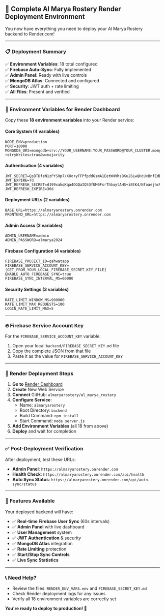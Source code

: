 ## 🚀 **Complete Al Marya Rostery Render Deployment Environment**

You now have everything you need to deploy your Al Marya Rostery backend to Render.com!

---

### 📋 **Deployment Summary**

✅ **Environment Variables**: 18 total configured  
✅ **Firebase Auto-Sync**: Fully implemented  
✅ **Admin Panel**: Ready with live controls  
✅ **MongoDB Atlas**: Connected and configured  
✅ **Security**: JWT auth + rate limiting  
✅ **All Files**: Present and verified  

---

### 🔧 **Environment Variables for Render Dashboard**

Copy these **18 environment variables** into your Render service:

#### **Core System (4 variables)**
```
NODE_ENV=production
PORT=10000
MONGODB_URI=mongodb+srv://YOUR_USERNAME:YOUR_PASSWORD@YOUR_CLUSTER.mongodb.net/YOUR_DATABASE?retryWrites=true&w=majority
```

#### **Authentication (4 variables)**  
```
JWT_SECRET=QpBTDfeN1zPYS0p7/XUo+yFFPfpddGsmA1EetWHVhsBKu26LwQHcUxBnfEdBbPS+81cygpH6LLjGgSYjvRHpgw==
JWT_EXPIRE=7d
JWT_REFRESH_SECRET=d199xakqKqa4OGQaIQSQfUM0FsrThbuytAHS+iBtK4/Nfoaejhc9hrs25t5J8GPibig8+aU95/2BF11/xeNSmA==
JWT_REFRESH_EXPIRE=30d
```

#### **Deployment URLs (2 variables)**
```
BASE_URL=https://almaryarostery.onrender.com  
FRONTEND_URL=https://almaryarostery.onrender.com
```

#### **Admin Access (2 variables)**
```
ADMIN_USERNAME=admin
ADMIN_PASSWORD=almarya2024
```

#### **Firebase Configuration (4 variables)**
```
FIREBASE_PROJECT_ID=qahwatapp
FIREBASE_SERVICE_ACCOUNT_KEY=[GET_FROM_YOUR_LOCAL_FIREBASE_SECRET_KEY_FILE]
ENABLE_AUTO_FIREBASE_SYNC=true
FIREBASE_SYNC_INTERVAL_MS=60000
```

#### **Security Settings (3 variables)**
```
RATE_LIMIT_WINDOW_MS=900000
RATE_LIMIT_MAX_REQUESTS=100
LOGIN_RATE_LIMIT_MAX=5
```

---

### 🔥 **Firebase Service Account Key**

For the `FIREBASE_SERVICE_ACCOUNT_KEY` variable:
1. Open your local `backend/FIREBASE_SECRET_KEY.md` file
2. Copy the complete JSON from that file 
3. Paste it as the value for `FIREBASE_SERVICE_ACCOUNT_KEY`

---

### 🚀 **Render Deployment Steps**

1. **Go to** [Render Dashboard](https://dashboard.render.com)
2. **Create** New Web Service
3. **Connect** GitHub: `almaryarostery/al_marya_rostary`
4. **Configure Service**:
   - Name: `almaryarostery`
   - Root Directory: `backend`
   - Build Command: `npm install`
   - Start Command: `node server.js`
5. **Add Environment Variables** (all 18 from above)
6. **Deploy** and wait for completion

---

### ✅ **Post-Deployment Verification**

After deployment, test these URLs:
- **Admin Panel**: `https://almaryarostery.onrender.com`
- **Health Check**: `https://almaryarostery.onrender.com/api/health`
- **Auto Sync Status**: `https://almaryarostery.onrender.com/api/auto-sync/status`

---

### 🎉 **Features Available**

Your deployed backend will have:
- ✅ **Real-time Firebase User Sync** (60s intervals)
- ✅ **Admin Panel** with live dashboard
- ✅ **User Management** system
- ✅ **JWT Authentication** & security
- ✅ **MongoDB Atlas** integration  
- ✅ **Rate Limiting** protection
- ✅ **Start/Stop Sync Controls**
- ✅ **Live Sync Statistics**

---

### 📞 **Need Help?**

- Review the files: `RENDER_ENV_VARS.env` and `FIREBASE_SECRET_KEY.md`
- Check Render deployment logs for any issues
- Verify all 18 environment variables are correctly set

**You're ready to deploy to production! 🚀**
